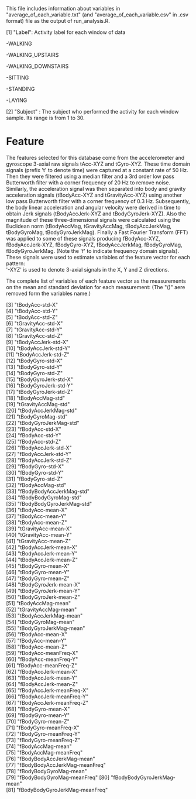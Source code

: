  This file includes information about variables in "average_of_each_variable.txt" (and "average_of_each_variable.csv" in .csv format) file as the output of run_analysis.R.

[1] "Label": Activity label for each window of data

-WALKING

-WALKING_UPSTAIRS

-WALKING_DOWNSTAIRS

-SITTING

-STANDING

-LAYING    
                  
[2] "Subject" :
The subject who performed the activity for each window sample. Its range is from 1 to 30.   

Feature 
=================
The features selected for this database come from the accelerometer and gyroscope 3-axial raw signals tAcc-XYZ and tGyro-XYZ. These time domain signals (prefix 't' to denote time) were captured at a constant rate of 50 Hz. Then they were filtered using a median filter and a 3rd order low pass Butterworth filter with a corner frequency of 20 Hz to remove noise. Similarly, the acceleration signal was then separated into body and gravity acceleration signals (tBodyAcc-XYZ and tGravityAcc-XYZ) using another low pass Butterworth filter with a corner frequency of 0.3 Hz. 
Subsequently, the body linear acceleration and angular velocity were derived in time to obtain Jerk signals (tBodyAccJerk-XYZ and tBodyGyroJerk-XYZ). Also the magnitude of these three-dimensional signals were calculated using the Euclidean norm (tBodyAccMag, tGravityAccMag, tBodyAccJerkMag, tBodyGyroMag, tBodyGyroJerkMag). 
Finally a Fast Fourier Transform (FFT) was applied to some of these signals producing fBodyAcc-XYZ, fBodyAccJerk-XYZ, fBodyGyro-XYZ, fBodyAccJerkMag, fBodyGyroMag, fBodyGyroJerkMag. (Note the 'f' to indicate frequency domain signals). 
These signals were used to estimate variables of the feature vector for each pattern:  
'-XYZ' is used to denote 3-axial signals in the X, Y and Z directions.        

The complete list of variables of each feature vector as the measurements on the mean and standard deviation for each measurement:
(The "()" aere removed form the variables name.)

[3] "tBodyAcc-std-X"                
[4] "tBodyAcc-std-Y"               
[5] "tBodyAcc-std-Z"                
[6] "tGravityAcc-std-X"            
[7] "tGravityAcc-std-Y"             
[8] "tGravityAcc-std-Z"            
[9] "tBodyAccJerk-std-X"            
[10] "tBodyAccJerk-std-Y"           
[11] "tBodyAccJerk-std-Z"          
[12] "tBodyGyro-std-X"              
[13] "tBodyGyro-std-Y"               
[14] "tBodyGyro-std-Z"              
[15] "tBodyGyroJerk-std-X"         
[16] "tBodyGyroJerk-std-Y"          
[17] "tBodyGyroJerk-std-Z"          
[18] "tBodyAccMag-std"              
[19] "tGravityAccMag-std"            
[20] "tBodyAccJerkMag-std"          
[21] "tBodyGyroMag-std"            
[22] "tBodyGyroJerkMag-std"         
[23] "fBodyAcc-std-X"             
[24] "fBodyAcc-std-Y"               
[25] "fBodyAcc-std-Z"                
[26] "fBodyAccJerk-std-X"           
[27] "fBodyAccJerk-std-Y"            
[28] "fBodyAccJerk-std-Z"           
[29] "fBodyGyro-std-X"               
[30] "fBodyGyro-std-Y"              
[31] "fBodyGyro-std-Z"               
[32] "fBodyAccMag-std"              
[33] "fBodyBodyAccJerkMag-std"     
[34] "fBodyBodyGyroMag-std"         
[35] "fBodyBodyGyroJerkMag-std"     
[36] "tBodyAcc-mean-X"              
[37] "tBodyAcc-mean-Y"               
[38] "tBodyAcc-mean-Z"              
[39] "tGravityAcc-mean-X"            
[40] "tGravityAcc-mean-Y"           
[41] "tGravityAcc-mean-Z"          
[42] "tBodyAccJerk-mean-X"          
[43] "tBodyAccJerk-mean-Y"           
[44] "tBodyAccJerk-mean-Z"          
[45] "tBodyGyro-mean-X"              
[46] "tBodyGyro-mean-Y"             
[47] "tBodyGyro-mean-Z"          
[48] "tBodyGyroJerk-mean-X"         
[49] "tBodyGyroJerk-mean-Y"         
[50] "tBodyGyroJerk-mean-Z"         
[51] "tBodyAccMag-mean"              
[52] "tGravityAccMag-mean"          
[53] "tBodyAccJerkMag-mean"          
[54] "tBodyGyroMag-mean"            
[55] "tBodyGyroJerkMag-mean"       
[56] "fBodyAcc-mean-X"              
[57] "fBodyAcc-mean-Y"              
[58] "fBodyAcc-mean-Z"              
[59] "fBodyAcc-meanFreq-X"           
[60] "fBodyAcc-meanFreq-Y"          
[61] "fBodyAcc-meanFreq-Z"         
[62] "fBodyAccJerk-mean-X"          
[63] "fBodyAccJerk-mean-Y"           
[64] "fBodyAccJerk-mean-Z"          
[65] "fBodyAccJerk-meanFreq-X"     
[66] "fBodyAccJerk-meanFreq-Y"      
[67] "fBodyAccJerk-meanFreq-Z"       
[68] "fBodyGyro-mean-X"             
[69] "fBodyGyro-mean-Y"             
[70] "fBodyGyro-mean-Z"             
[71] "fBodyGyro-meanFreq-X"        
[72] "fBodyGyro-meanFreq-Y"         
[73] "fBodyGyro-meanFreq-Z"        
[74] "fBodyAccMag-mean"             
[75] "fBodyAccMag-meanFreq"         
[76] "fBodyBodyAccJerkMag-mean"     
[77] "fBodyBodyAccJerkMag-meanFreq"  
[78] "fBodyBodyGyroMag-mean"        
[79] "fBodyBodyGyroMag-meanFreq"
[80] "fBodyBodyGyroJerkMag-mean"    
[81] "fBodyBodyGyroJerkMag-meanFreq"
